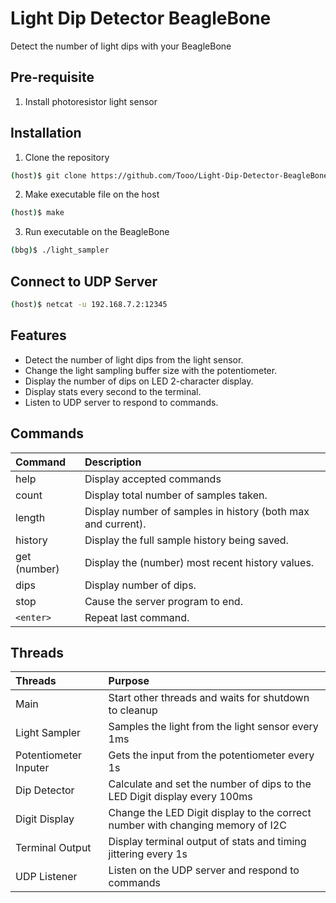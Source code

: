 # Light Dip Detector BeagleBone
Detect the number of light dips with your BeagleBone

## Pre-requisite
1. Install photoresistor light sensor

## Installation
1. Clone the repository
```bash
(host)$ git clone https://github.com/Tooo/Light-Dip-Detector-BeagleBone.git
```

2. Make executable file on the host
```bash
(host)$ make
```

3. Run executable on the BeagleBone
```bash
(bbg)$ ./light_sampler
```

## Connect to UDP Server
```bash
(host)$ netcat -u 192.168.7.2:12345
```

## Features
- Detect the number of light dips from the light sensor.
- Change the light sampling buffer size with the potentiometer.
- Display the number of dips on LED 2-character display.
- Display stats every second to the terminal.
- Listen to UDP server to respond to commands.

## Commands
| Command | Description | 
| :------ | :------ |
| help | Display accepted commands |
| count | Display total number of samples taken. |
| length | Display number of samples in history (both max and current). |
| history | Display the full sample history being saved. |
| get (number) | Display the (number) most recent history values. |
| dips | Display number of dips. |
| stop | Cause the server program to end. |
| `<enter>` | Repeat last command. |


## Threads
| Threads | Purpose | 
| :------ | :------ |
| Main | Start other threads and waits for shutdown to cleanup |
| Light Sampler | Samples the light from the light sensor every 1ms |
| Potentiometer Inputer | Gets the input from the potentiometer every 1s |
| Dip Detector | Calculate and set the number of dips to the LED Digit display every 100ms |
| Digit Display | Change the LED Digit display to the correct number with changing memory of I2C |
| Terminal Output | Display terminal output of stats and timing jittering every 1s |
| UDP Listener | Listen on the UDP server and respond to commands |

